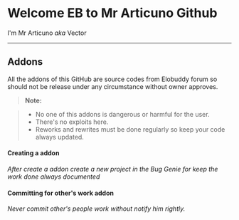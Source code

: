 Welcome EB to Mr Articuno Github
===================


I'm Mr Articuno *aka* Vector

----------


Addons
-------------

All the addons of this GitHub are source codes from Elobuddy forum so should not be release under any circumstance without owner approves. 

> **Note:**

> - No one of this addons is dangerous or harmful for the user.
> - There's no exploits here.
> - Reworks and rewrites must be done regularly so keep your code always updated.

#### <i class="icon-file"></i> Creating a addon

*After create a addon create a new project in the Bug Genie for keep the work done always documented*

#### <i class="icon-folder-open"></i> Committing for other's work addon 

*Never commit other's people work without notify him rightly.*
